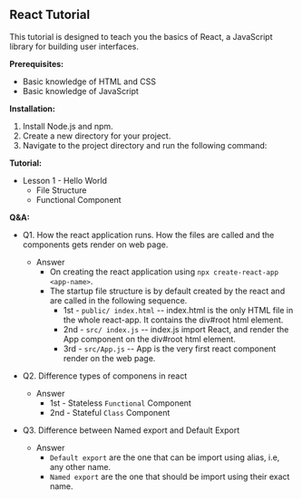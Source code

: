 ## React Tutorial

This tutorial is designed to teach you the basics of React, a JavaScript library for building user interfaces.

**Prerequisites:**
* Basic knowledge of HTML and CSS
* Basic knowledge of JavaScript


**Installation:**
1. Install Node.js and npm.
2. Create a new directory for your project.
3. Navigate to the project directory and run the following command:


**Tutorial:**
* Lesson 1 - Hello World
  * File Structure
  * Functional Component



**Q&A:**
* Q1. How the react application runs. How the files are called and the components gets render on web page.
  * Answer
    * On creating the react application using `npx create-react-app <app-name>`.
    * The startup file structure is by default created by the react and are called in the following sequence.
      * 1st - `public/ index.html`  -- index.html is the only HTML file in the whole react-app. It contains the div#root html element.
      * 2nd - `src/ index.js`       -- index.js import React, and render the App component on the div#root html element.
      * 3rd - `src/App.js`          -- App is the very first react component render on the web page.

* Q2. Difference types of componens in react
  * Answer
    * 1st - Stateless `Functional` Component
    * 2nd - Stateful `Class` Component

* Q3. Difference between Named export and Default Export
  * Answer
    * `Default export` are the one that can be import using alias, i.e, any other name.
    * `Named export` are the one that should be import using their exact name.

